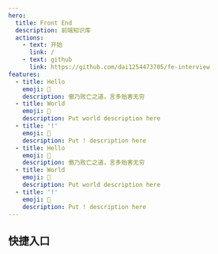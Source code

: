 ```yaml
---
hero:
  title: Front End
  description: 前端知识库
  actions:
    - text: 开始
      link: /
    - text: github
      link: https://github.com/dai1254473705/fe-interview
features:
  - title: Hello
    emoji: 💎
    description: 傲乃败亡之道，言多贻害无穷
  - title: World
    emoji: 🌈
    description: Put world description here
  - title: '!'
    emoji: 🚀
    description: Put ! description here
  - title: Hello
    emoji: 💎
    description: 傲乃败亡之道，言多贻害无穷
  - title: World
    emoji: 🌈
    description: Put world description here
  - title: '!'
    emoji: 🚀
    description: Put ! description here
---
```


## 快捷入口

<DocTypeList></DocTypeList>
